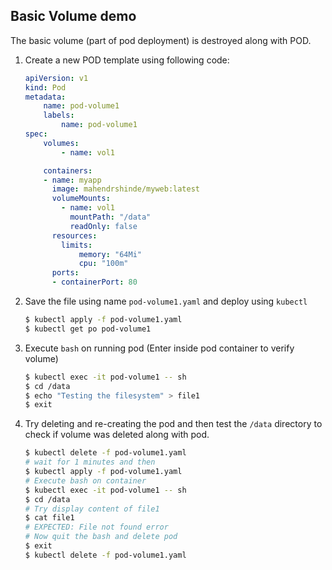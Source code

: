 ## Basic Volume demo

The basic volume (part of pod deployment) is destroyed along with POD.

1.  Create a new POD template using following code:

    ```yaml
    apiVersion: v1
    kind: Pod
    metadata:
        name: pod-volume1
        labels:
            name: pod-volume1
    spec:
        volumes:
            - name: vol1

        containers:
        - name: myapp
          image: mahendrshinde/myweb:latest
          volumeMounts:
            - name: vol1
              mountPath: "/data"
              readOnly: false
          resources:
            limits:
                memory: "64Mi"
                cpu: "100m"
          ports:
          - containerPort: 80
    ```

2.  Save the file using name `pod-volume1.yaml` and deploy using `kubectl`

    ```bash
    $ kubectl apply -f pod-volume1.yaml
    $ kubectl get po pod-volume1
    ```

3.  Execute `bash` on running pod (Enter inside pod container to verify volume)

    ```bash
    $ kubectl exec -it pod-volume1 -- sh
    $ cd /data
    $ echo "Testing the filesystem" > file1
    $ exit
    ```

4.  Try deleting and re-creating the pod and then test the `/data` directory to check if volume was deleted along with pod.

    ```bash
    $ kubectl delete -f pod-volume1.yaml
    # wait for 1 minutes and then
    $ kubectl apply -f pod-volume1.yaml
    # Execute bash on container 
    $ kubectl exec -it pod-volume1 -- sh
    $ cd /data
    # Try display content of file1
    $ cat file1
    # EXPECTED: File not found error
    # Now quit the bash and delete pod
    $ exit
    $ kubectl delete -f pod-volume1.yaml
    ```